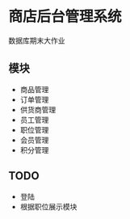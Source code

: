 # 商店后台管理系统

数据库期末大作业

## 模块

- 商品管理
- 订单管理
- 供货商管理
- 员工管理
- 职位管理
- 会员管理
- 积分管理

## TODO

- 登陆
- 根据职位展示模块